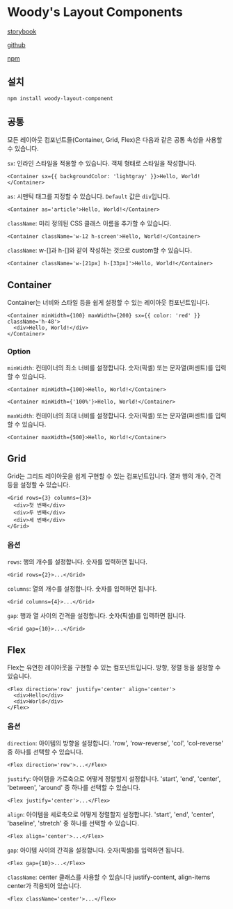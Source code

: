 # Woody's Layout Components

[storybook](https://650802364cf3ffbe00439014-lhxqwkzegk.chromatic.com/?path=/story/components-container--container)

[github](https://github.com/evencoding/layout-component/tree/step1)

[npm](https://www.npmjs.com/package/woody-layout-component)

## 설치

```bash
npm install woody-layout-component
```

## 공통

모든 레이아웃 컴포넌트들(Container, Grid, Flex)은 다음과 같은 공통 속성을 사용할 수 있습니다.

`sx`: 인라인 스타일을 적용할 수 있습니다. 객체 형태로 스타일을 작성합니다.

```tsx
<Container sx={{ backgroundColor: 'lightgray' }}>Hello, World!</Container>
```

`as`: 시맨틱 태그를 지정할 수 있습니다. `Default` 값은 `div`입니다.

```tsx
<Container as='article'>Hello, World!</Container>
```

`className`: 미리 정의된 CSS 클래스 이름을 추가할 수 있습니다.

```tsx
<Container className='w-12 h-screen'>Hello, World!</Container>
```

`className`: w-[]과 h-[]와 같이 작성하는 것으로 custom할 수 있습니다.

```tsx
<Container className='w-[21px] h-[33px]'>Hello, World!</Container>
```

## Container

Container는 너비와 스타일 등을 쉽게 설정할 수 있는 레이아웃 컴포넌트입니다.

```tsx
<Container minWidth={100} maxWidth={200} sx={{ color: 'red' }} className='h-48'>
  <div>Hello, World!</div>
</Container>
```

### Option

`minWidth`: 컨테이너의 최소 너비를 설정합니다. 숫자(픽셀) 또는 문자열(퍼센트)를 입력할 수 있습니다.

```tsx
<Container minWidth={100}>Hello, World!</Container>
```

```tsx
<Container minWidth={'100%'}>Hello, World!</Container>
```

`maxWidth`: 컨테이너의 최대 너비를 설정합니다. 숫자(픽셀) 또는 문자열(퍼센트)를 입력할 수 있습니다.

```tsx
<Container maxWidth={500}>Hello, World!</Container>
```

## Grid

Grid는 그리드 레이아웃을 쉽게 구현할 수 있는 컴포넌트입니다. 열과 행의 개수, 간격 등을 설정할 수 있습니다.

```tsx
<Grid rows={3} columns={3}>
  <div>첫 번째</div>
  <div>두 번째</div>
  <div>세 번째</div>
</Grid>
```

### 옵션

`rows`: 행의 개수를 설정합니다. 숫자를 입력하면 됩니다.

```tsx
<Grid rows={2}>...</Grid>
```

`columns`: 열의 개수를 설정합니다. 숫자를 입력하면 됩니다.

```tsx
<Grid columns={4}>...</Grid>
```

`gap`: 행과 열 사이의 간격을 설정합니다. 숫자(픽셀)를 입력하면 됩니다.

```tsx
<Grid gap={10}>...</Grid>
```

## Flex

Flex는 유연한 레이아웃을 구현할 수 있는 컴포넌트입니다. 방향, 정렬 등을 설정할 수 있습니다.

```tsx
<Flex direction='row' justify='center' align='center'>
  <div>Hello</div>
  <div>World</div>
</Flex>
```

### 옵션

`direction`: 아이템의 방향을 설정합니다. 'row', 'row-reverse', 'col', 'col-reverse' 중 하나를 선택할 수 있습니다.

```tsx
<Flex direction='row'>...</Flex>
```

`justify`: 아이템을 가로축으로 어떻게 정렬할지 설정합니다. 'start', 'end', 'center', 'between', 'around' 중 하나를 선택할 수 있습니다.

```tsx
<Flex justify='center'>...</Flex>
```

`align`: 아이템을 세로축으로 어떻게 정렬할지 설정합니다. 'start', 'end', 'center', 'baseline', 'stretch' 중 하나를 선택할 수 있습니다.

```tsx
<Flex align='center'>...</Flex>
```

`gap`: 아이템 사이의 간격을 설정합니다. 숫자(픽셀)를 입력하면 됩니다.

```tsx
<Flex gap={10}>...</Flex>
```

`className`: center 클래스를 사용할 수 있습니다 justify-content, align-items center가 적용되어 있습니다.

```tsx
<Flex className='center'>...</Flex>
```

